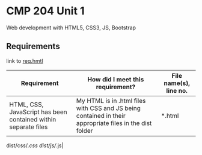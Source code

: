 # CMP 204 Unit 1

Web development with HTML5, CSS3, JS, Bootstrap

## Requirements

link to [req.hmtl](https://github.com/benfleuty/cmp204u1/blob/master/req.html)

| Requirement                                                    | How did I meet this requirement?                                                                        | File name(s), line no. |
| -------------------------------------------------------------- | ------------------------------------------------------------------------------------------------------- | ---------------------- |
| HTML, CSS, JavaScript has been contained within separate files | My HTML is in .html files with CSS and JS being contained in their appropriate files in the dist folder | \*.html                |

dist/css/_.css
dist/js/_.js|
